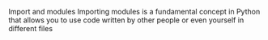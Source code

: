 Import and modules
 Importing modules is a fundamental concept in Python that allows you to use code written by other people or even yourself in different files